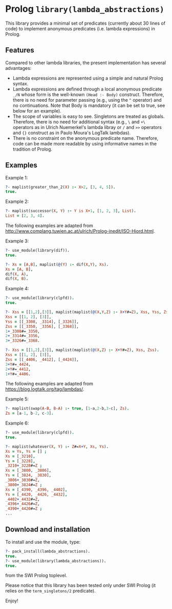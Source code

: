 # Prolog `library(lambda_abstractions)`
This library provides a minimal set of predicates (currently about 30 lines of code) to implement anonymous predicates (i.e. lambda expressions) in Prolog.


## Features

Compared to other lambda libraries, the present implementation has several advantages:
- Lambda expressions are represented using a simple and natural Prolog syntax.
- Lambda expressions are defined through a local anonymous predicate `_/N` whose form is the well-known `(Head :- Body)` construct. Therefore, there is no need for parameter passing (e.g., using the `^` operator) and no continuations. Note that Body is mandatory (it can be set to true, see below for an example).
- The scope of variables is easy to see. Singletons are treated as globals. Therefore, there is no need for additional syntax (e.g., `\` and `+\` operators as in Ulrich Nuemerkel's lambda libray or `/` and `>>` operators and `{}` construct as in Paulo Moura's LogTalk lambdas).
- There is no constraint on the anonymous predicate name. Therefore, code can be made more readable by using informative names in the tradition of Prolog.


## Examples

Example 1:
```prolog
?- maplist(greater_than_2(X) :- X>2, [3, 4, 5]).
true.
```

Example 2:
```prolog
?- maplist(successor(X, Y) :- Y is X+1, [1, 2, 3], List).
List = [2, 3, 4].
```

The following examples are adapted from http://www.complang.tuwien.ac.at/ulrich/Prolog-inedit/ISO-Hiord.html.

Example 3:
```prolog
?- use_module(library(dif)).
true.

?- Xs = [A,B], maplist(@(Y) :- dif(X,Y), Xs).
Xs = [A, B],
dif(X, A),
dif(X, B).
```

Example 4:
```prolog
?- use_module(library(clpfd)).
true.

?- Xss = [[1,2],[3]], maplist(maplist(@(X,Y,Z) :- X+Y#=Z), Xss, Yss, Zss).
Xss = [[1, 2], [3]],
Yss = [[_3308, _3314], [_3326]],
Zss = [[_3350, _3356], [_3368]],
1+_3308#=_3350,
2+_3314#=_3356,
3+_3326#=_3368.

?- Xss = [[1,2],[3]], maplist(maplist(@(X,Z) :- X+Y#=Z), Xss, Zss).
Xss = [[1, 2], [3]],
Zss = [[_4406, _4412], [_4424]],
3+Y#=_4424,
2+Y#=_4412,
1+Y#=_4406.
```

The following examples are adapted from https://blog.logtalk.org/tag/lambdas/.

Example 5:
```prolog
?- maplist(swap(A-B, B-A) :- true, [1-a,2-b,3-c], Zs).
Zs = [a-1, b-2, c-3].
```

Example 6:
```prolog
?- use_module(library(clpfd)).
true.

?- maplist(whatever(X, Y) :- Z#=X+Y, Xs, Ys).
Xs = Ys, Ys = [] ;
Xs = [_3210],
Ys = [_3228],
_3210+_3228#=Z ;
Xs = [_3800, _3806],
Ys = [_3824, _3830],
_3806+_3830#=Z,
_3800+_3824#=Z ;
Xs = [_4390, _4396, _4402],
Ys = [_4420, _4426, _4432],
_4402+_4432#=Z,
_4396+_4426#=Z,
_4390+_4420#=Z ;
...
```

## Download and installation

To install and use the module, type:
```prolog
?- pack_install(lambda_abstractions).
true.
?- use_module(library(lambda_abstractions)).
true.
```
from the SWI Prolog toplevel.

Please notice that this library has been tested only under SWI Prolog (it relies on the `term_singletons/2` predicate).

Enjoy!
